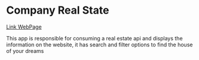 # Company Real State

[Link WebPage](https://stevencar2004.github.io/React_RealState/)


This app is responsible for consuming a real estate api and displays the information on the website, it has search and filter options to find the house of your dreams
